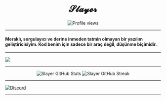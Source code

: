 <h1 align="center">𝓢𝓵𝓪𝔂𝓮𝓻</h1>
<p align="center">
<img src="https://komarev.com/ghpvc/?username=slayercc1&color=ff69b4&style=flat-square" alt="Profile views"/>
</p>

---

#### Meraklı, sorgulayıcı ve **derine inmeden tatmin olmayan** bir yazılım geliştiricisiyim. Kod benim için sadece bir araç değil, düşünme biçimidir.

---

<p>
  <img src="https://skillicons.dev/icons?i=html,css,js,php,mysql,python,lua"/>
</p>

---

<div align="center">
  <img src="https://github-readme-stats.vercel.app/api?username=slayercc1&show_icons=true&theme=radical" alt="Slayer GitHub Stats"/>
  <img src="https://github-readme-streak-stats.herokuapp.com?user=slayercc1&theme=radical&hide_border=false" alt="Slayer GitHub Streak"/>
</div>

---

<a href="https://discordapp.com/users/851153762550808586"><img src="https://img.shields.io/static/v1?logo=discord&label=&message=Discord&color=36393f&style=flat-square" alt="Discord"></a>

---
